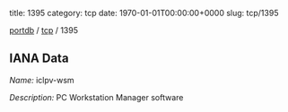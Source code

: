 title: 1395
category: tcp
date: 1970-01-01T00:00:00+0000
slug: tcp/1395

[portdb](/) / [tcp](/category/tcp.html) / 1395


## IANA Data

_Name:_ iclpv-wsm

_Description:_ PC Workstation Manager software

